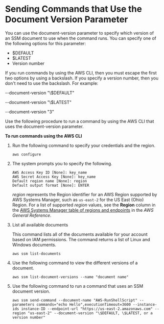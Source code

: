 # Sending Commands that Use the Document Version Parameter<a name="run-command-version"></a>

You can use the document\-version parameter to specify which version of an SSM document to use when the command runs\. You can specify one of the following options for this parameter:
+ $DEFAULT
+ $LATEST
+ Version number

If you run commands by using the AWS CLI, then you must escape the first two options by using a backslash\. If you specify a version number, then you don't need to use the backslash\. For example:

\-\-document\-version "\\$DEFAULT"

\-\-document\-version "\\$LATEST"

\-\-document\-version "3"

Use the following procedure to run a command by using the AWS CLI that uses the document\-version parameter\. 

**To run commands using the AWS CLI**

1. Run the following command to specify your credentials and the region\.

   ```
   aws configure
   ```

1. The system prompts you to specify the following\.

   ```
   AWS Access Key ID [None]: key_name
   AWS Secret Access Key [None]: key_name
   Default region name [None]: region
   Default output format [None]: ENTER
   ```

   *region* represents the Region identifier for an AWS Region supported by AWS Systems Manager, such as `us-east-2` for the US East \(Ohio\) Region\. For a list of supported *region* values, see the **Region** column in the [AWS Systems Manager table of regions and endpoints](https://docs.aws.amazon.com/general/latest/gr/rande.html#ssm_region) in the *AWS General Reference*\.

1. List all available documents

   This command lists all of the documents available for your account based on IAM permissions\. The command returns a list of Linux and Windows documents\.

   ```
   aws ssm list-documents
   ```

1. Use the following command to view the different versions of a document\.

   ```
   aws ssm list-document-versions --name "document name"
   ```

1. Use the following command to run a command that uses an SSM document version\.

   ```
   aws ssm send-command --document-name "AWS-RunShellScript" --parameters commands="echo Hello",executionTimeout=3600 --instance-ids instance-ID --endpoint-url "https://us-east-2.amazonaws.com" --region "us-east-2" --document-version "\$DEFAULT, \$LATEST, or a version number"
   ```